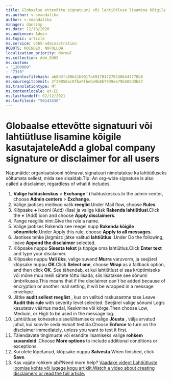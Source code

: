 ```yaml
---
title: Globaalse ettevõtte signatuuri või lahtiütluse lisamine kõigile kasutajatele
ms.author: v-smandalika
author: v-smandalika
manager: dansimp
ms.date: 12/18/2020
ms.audience: Admin
ms.topic: article
ms.service: o365-administration
ROBOTS: NOINDEX, NOFOLLOW
localization_priority: Normal
ms.collection: Adm_O365
ms.custom:
- "1200009"
- "7310"
ms.openlocfilehash: ab0d3fc80b41b9017a6917817270438644f770b8
ms.sourcegitcommit: 2f39850ac0fba9fbeba9b8b7939ae79b505d3b67
ms.translationtype: MT
ms.contentlocale: et-EE
ms.lasthandoff: 02/12/2021
ms.locfileid: "50243430"
---
```

# <a name="add-a-global-company-signature-or-disclaimer-for-all-users"></a><span data-ttu-id="d0159-102">Globaalse ettevõtte signatuuri või lahtiütluse lisamine kõigile kasutajatele</span><span class="sxs-lookup"><span data-stu-id="d0159-102">Add a global company signature or disclaimer for all users</span></span>

<span data-ttu-id="d0159-103">Näpunäide: organisatsiooni hõlmavat signatuuri nimetatakse ka lahtiütluseks sõltumata sellest, mida see sisaldab.</span><span class="sxs-lookup"><span data-stu-id="d0159-103">Tip: An org-wide signature is also called a disclaimer, regardless of what it includes.</span></span>

1. <span data-ttu-id="d0159-104">**Valige halduskeskus**  >  **Exchange ' i** halduskeskus.</span><span class="sxs-lookup"><span data-stu-id="d0159-104">In the admin center, choose **Admin centers** > **Exchange**.</span></span>
2. <span data-ttu-id="d0159-105">Valige jaotises meilivoo valik **reeglid**.</span><span class="sxs-lookup"><span data-stu-id="d0159-105">Under Mail flow, choose **Rules**.</span></span>
3. <span data-ttu-id="d0159-106">Klõpsake **+** ikooni (Add) (lisa) ja valige käsk **Rakenda lahtiütlusi**.</span><span class="sxs-lookup"><span data-stu-id="d0159-106">Click the **+** (Add) icon and choose **Apply disclaimers**.</span></span>
4. <span data-ttu-id="d0159-107">Pange reeglile nimi.</span><span class="sxs-lookup"><span data-stu-id="d0159-107">Give the rule a name.</span></span>
5. <span data-ttu-id="d0159-108">Valige jaotises Rakenda see reegel nupp **Rakenda kõigile sõnumitele**.</span><span class="sxs-lookup"><span data-stu-id="d0159-108">Under Apply this rule, choose **Apply to all messages**.</span></span>
6. <span data-ttu-id="d0159-109">Jaotises tehke järgmist: jätke valitud **lahtiütlus** .</span><span class="sxs-lookup"><span data-stu-id="d0159-109">Under Do the following, leave **Append the disclaimer** selected.</span></span>
7. <span data-ttu-id="d0159-110">Klõpsake nuppu **Sisesta tekst** ja tippige oma lahtiütlus.</span><span class="sxs-lookup"><span data-stu-id="d0159-110">Click **Enter text** and type your disclaimer.</span></span>
8. <span data-ttu-id="d0159-111">Klõpsake nuppu **Vali üks**, valige suvand **Murra** varuvorm, ja seejärel klõpsake nuppu **OK**.</span><span class="sxs-lookup"><span data-stu-id="d0159-111">Click **Select one**, choose **Wrap** as a fallback option, and then click **OK**.</span></span> <span data-ttu-id="d0159-112">See tähendab, et kui lahtiütlust ei saa krüptimiseks või mõne muu meili sätete tõttu lisada, siis lisatakse see sõnumi ümbrikusse.</span><span class="sxs-lookup"><span data-stu-id="d0159-112">This means that if the disclaimer can't be added because of encryption or another mail setting, it will be wrapped in a message envelope.</span></span>
9. <span data-ttu-id="d0159-113">Jätke **audit sellest reeglist** , kus on valitud raskusastme tase.</span><span class="sxs-lookup"><span data-stu-id="d0159-113">Leave **Audit this rule** with severity level selected.</span></span> <span data-ttu-id="d0159-114">Seejärel valige sõnumi Logis kasutatav väärtus madal, Keskmine või kõrge.</span><span class="sxs-lookup"><span data-stu-id="d0159-114">Then choose Low, Medium, or High to be used in the message log.</span></span>
10. <span data-ttu-id="d0159-115">Lahtiütluse koheseks sisselülitamiseks valige **Jõusta** , välja arvatud juhul, kui soovite seda esmalt testida.</span><span class="sxs-lookup"><span data-stu-id="d0159-115">Choose **Enforce** to turn on the disclaimer immediately, unless you want to test it first.</span></span>
11. <span data-ttu-id="d0159-116">Täiendavate tingimuste või erandite lisamiseks valige **rohkem suvandeid** .</span><span class="sxs-lookup"><span data-stu-id="d0159-116">Choose **More options** to include additional conditions or exceptions.</span></span>
12. <span data-ttu-id="d0159-117">Kui olete lõpetanud, klõpsake nuppu **Salvesta**.</span><span class="sxs-lookup"><span data-stu-id="d0159-117">When finished, click **Save**.</span></span>
13. <span data-ttu-id="d0159-118">Kas vajate rohkem abi?</span><span class="sxs-lookup"><span data-stu-id="d0159-118">Need more help?</span></span> [<span data-ttu-id="d0159-119">Vaadake videot Lahtiütluste loomise kohta või lugege kogu artiklit.</span><span class="sxs-lookup"><span data-stu-id="d0159-119">Watch a video about creating disclaimers or read the full article.</span></span>](https://support.office.com/article/2d75860f-c527-4352-a7f6-73eba54c0c72?wt.mc_id=Chat_GlobalSignature)